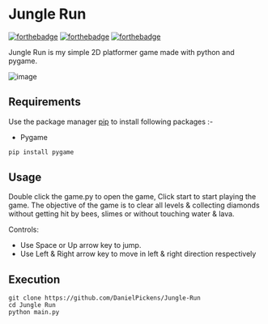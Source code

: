 # Jungle Run

[![forthebadge](https://forthebadge.com/images/badges/built-with-love.svg)](https://forthebadge.com)
[![forthebadge](https://forthebadge.com/images/badges/built-with-grav.svg)](https://forthebadge.com)
[![forthebadge](https://forthebadge.com/images/badges/made-with-python.svg)](https://forthebadge.com)

Jungle Run is my simple 2D platformer game made with python and pygame.

![image](https://user-images.githubusercontent.com/72703981/147840340-88fb6577-32e0-4986-936e-c2dc52a65bdc.png)



## Requirements

Use the package manager [pip](https://pip.pypa.io/en/stable/) to install following packages :-
* Pygame

```bash
pip install pygame
```

## Usage

Double click the game.py to open the game, Click start to start playing the game. The objective of the game is to clear all levels & collecting diamonds without getting hit by bees, slimes or without touching water & lava.

Controls:
* Use Space or Up arrow key to jump.
* Use Left & Right arrow key to move in left & right direction respectively

## Execution

```
git clone https://github.com/DanielPickens/Jungle-Run
cd Jungle Run
python main.py
```

